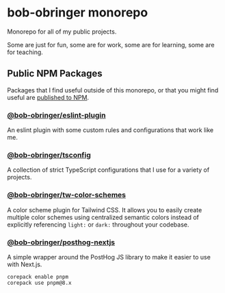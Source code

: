 # bob-obringer monorepo

Monorepo for all of my public projects.

Some are just for fun, some are for work, some are for learning, some are for teaching.

## Public NPM Packages

Packages that I find useful outside of this monorepo, or that you might find
useful are [published to NPM](https://www.npmjs.com/~bob-obringer).

### [@bob-obringer/eslint-plugin](public-packages/eslint-plugin)

An eslint plugin with some custom rules and configurations that work like me.

### [@bob-obringer/tsconfig](public-packages/tsconfig)

A collection of strict TypeScript configurations that I use for a variety
of projects.

### [@bob-obringer/tw-color-schemes](public-packages/tw-color-schemes)

A color scheme plugin for Tailwind CSS. It allows you to easily create multiple
color schemes using centralized semantic colors instead of explicitly referencing
`light:` or `dark:` throughout your codebase.

### [@bob-obringer/posthog-nextjs](public-packages/posthog-nextjs)

A simple wrapper around the PostHog JS library to make it easier to use with Next.js.

```
corepack enable pnpm
corepack use pnpm@8.x
```
